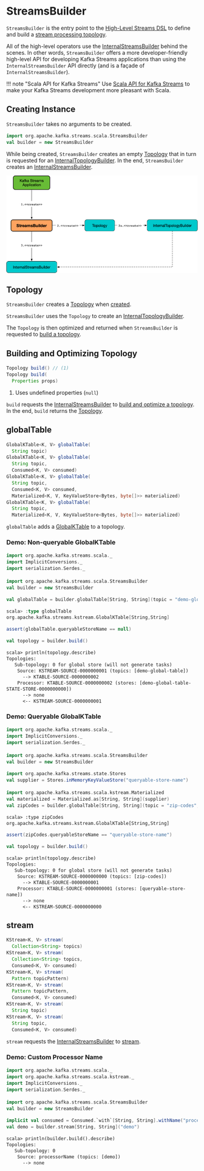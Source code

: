 # StreamsBuilder

`StreamsBuilder` is the entry point to the [High-Level Streams DSL](index.md) to define and build a [stream processing topology](#topology).

All of the high-level operators use the [InternalStreamsBuilder](InternalStreamsBuilder.md) behind the scenes. In other words, `StreamsBuilder` offers a more developer-friendly high-level API for developing Kafka Streams applications than using the `InternalStreamsBuilder` API directly (and is a façade of `InternalStreamsBuilder`).

!!! note "Scala API for Kafka Streams"
    Use [Scala API for Kafka Streams](../scala.md) to make your Kafka Streams development more pleasant with Scala.

## Creating Instance

`StreamsBuilder` takes no arguments to be created.

```scala
import org.apache.kafka.streams.scala.StreamsBuilder
val builder = new StreamsBuilder
```

While being created, `StreamsBuilder` creates an empty [Topology](#topology) that in turn is requested for an [InternalTopologyBuilder](#internalTopologyBuilder). In the end, `StreamsBuilder` creates an [InternalStreamsBuilder](#internalStreamsBuilder).

![StreamsBuilder, Topology and InternalStreamsBuilder](../images/StreamsBuilder.png)

## <span id="topology"> Topology

`StreamsBuilder` creates a [Topology](../Topology.md) when [created](#creating-instance).

`StreamsBuilder` uses the `Topology` to create an [InternalTopologyBuilder](#internalTopologyBuilder).

The `Topology` is then optimized and returned when `StreamsBuilder` is requested to [build a topology](#build).

## <span id="build"> Building and Optimizing Topology

```java
Topology build() // (1)
Topology build(
  Properties props)
```

1. Uses undefined properties (`null`)

`build` requests the [InternalStreamsBuilder](#internalStreamsBuilder) to [build and optimize a topology](InternalStreamsBuilder.md#buildAndOptimizeTopology). In the end, `build` returns the [Topology](#topology).

## <span id="globalTable"> globalTable

```java
GlobalKTable<K, V> globalTable(
  String topic)
GlobalKTable<K, V> globalTable(
  String topic,
  Consumed<K, V> consumed)
GlobalKTable<K, V> globalTable(
  String topic,
  Consumed<K, V> consumed,
  Materialized<K, V, KeyValueStore<Bytes, byte[]>> materialized)
GlobalKTable<K, V> globalTable(
  String topic,
  Materialized<K, V, KeyValueStore<Bytes, byte[]>> materialized)
```

`globalTable` adds a [GlobalKTable](GlobalKTable.md) to a topology.

### <span id="globalTable-demo-non-queryable"> Demo: Non-queryable GlobalKTable

```scala
import org.apache.kafka.streams.scala._
import ImplicitConversions._
import serialization.Serdes._

import org.apache.kafka.streams.scala.StreamsBuilder
val builder = new StreamsBuilder
```

```scala
val globalTable = builder.globalTable[String, String](topic = "demo-global-table")
```

```scala
scala> :type globalTable
org.apache.kafka.streams.kstream.GlobalKTable[String,String]
```

```scala
assert(globalTable.queryableStoreName == null)
```

```scala
val topology = builder.build()
```

```text
scala> println(topology.describe)
Topologies:
   Sub-topology: 0 for global store (will not generate tasks)
    Source: KSTREAM-SOURCE-0000000001 (topics: [demo-global-table])
      --> KTABLE-SOURCE-0000000002
    Processor: KTABLE-SOURCE-0000000002 (stores: [demo-global-table-STATE-STORE-0000000000])
      --> none
      <-- KSTREAM-SOURCE-0000000001
```

### <span id="globalTable-demo-queryable"> Demo: Queryable GlobalKTable

```scala
import org.apache.kafka.streams.scala._
import ImplicitConversions._
import serialization.Serdes._

import org.apache.kafka.streams.scala.StreamsBuilder
val builder = new StreamsBuilder
```

```scala
import org.apache.kafka.streams.state.Stores
val supplier = Stores.inMemoryKeyValueStore("queryable-store-name")

import org.apache.kafka.streams.scala.kstream.Materialized
val materialized = Materialized.as[String, String](supplier)
val zipCodes = builder.globalTable[String, String](topic = "zip-codes", materialized)
```

```text
scala> :type zipCodes
org.apache.kafka.streams.kstream.GlobalKTable[String,String]
```

```scala
assert(zipCodes.queryableStoreName == "queryable-store-name")
```

```scala
val topology = builder.build()
```

```text
scala> println(topology.describe)
Topologies:
   Sub-topology: 0 for global store (will not generate tasks)
    Source: KSTREAM-SOURCE-0000000000 (topics: [zip-codes])
      --> KTABLE-SOURCE-0000000001
    Processor: KTABLE-SOURCE-0000000001 (stores: [queryable-store-name])
      --> none
      <-- KSTREAM-SOURCE-0000000000
```

## <span id="stream"> stream

```java
KStream<K, V> stream(
  Collection<String> topics)
KStream<K, V> stream(
  Collection<String> topics,
  Consumed<K, V> consumed)
KStream<K, V> stream(
  Pattern topicPattern)
KStream<K, V> stream(
  Pattern topicPattern,
  Consumed<K, V> consumed)
KStream<K, V> stream(
  String topic)
KStream<K, V> stream(
  String topic,
  Consumed<K, V> consumed)
```

`stream` requests the [InternalStreamsBuilder](#internalStreamsBuilder) to [stream](InternalStreamsBuilder.md#stream).

### <span id="stream-demo"> Demo: Custom Processor Name

```scala
import org.apache.kafka.streams.scala._
import org.apache.kafka.streams.scala.kstream._
import ImplicitConversions._
import serialization.Serdes._

import org.apache.kafka.streams.scala.StreamsBuilder
val builder = new StreamsBuilder
```

```scala
implicit val consumed = Consumed.`with`[String, String].withName("processorName")
val demo = builder.stream[String, String]("demo")
```

```text
scala> println(builder.build().describe)
Topologies:
   Sub-topology: 0
    Source: processorName (topics: [demo])
      --> none
```
